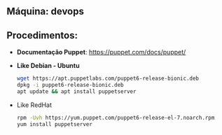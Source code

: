 Máquina: devops
---------------

Procedimentos: 
--------------

* **Documentação Puppet**: https://puppet.com/docs/puppet/

* **Like Debian - Ubuntu**
  ```bash
  wget https://apt.puppetlabs.com/puppet6-release-bionic.deb
  dpkg -i puppet6-release-bionic.deb
  apt update && apt install puppetserver	
  ```

* Like RedHat
  ```bash
  rpm -Uvh https://yum.puppet.com/puppet6-release-el-7.noarch.rpm
  yum install puppetserver	
  ```

